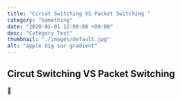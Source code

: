 ```yaml
---
title: "Circut Switching VS Packet Switching "
category: "Something"
date: "2020-01-01 12:00:00 +09:00"
desc: "Category Test"
thumbnail: "./images/default.jpg"
alt: "apple big sur gradient"
---
```


## Circut Switching VS Packet Switching 

🍎
